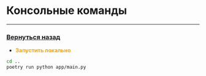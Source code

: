# Консольные команды
___
### [Вернуться назад](../README.md)

* </span><span style="color:orange">__Запустить локально__</span>
```bash
cd ..
poetry run python app/main.py
```